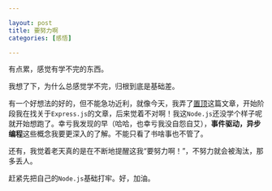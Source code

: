 ```yaml
---

layout: post
title: 要努力啊
categories: [感悟]

---
```


有点累，感觉有学不完的东西。

我想了下，为什么总感觉学不完，归根到底是基础差。

有一个好想法的好的，但不能急功近利，就像今天，我弄了[置顶](http://sunorry.github.io/plan/2015/03/27/%E7%BD%AE%E9%A1%B6/)这篇文章，开始阶段我在找关于`Express.js`的文章，后来觉着不对啊！我这`Node.js`还没学个样子呢就开始想跑了。幸亏我发现的早（哈哈，也幸亏我没自怨自艾），**事件驱动，异步编程**这些概念我要更深入的了解。不能只看了书啥事也不管了。

还有，我觉着老天真的是在不断地提醒这我“要努力啊！”，不努力就会被淘汰，那多丢人。

赶紧先把自己的`Node.js`基础打牢。好，加油。